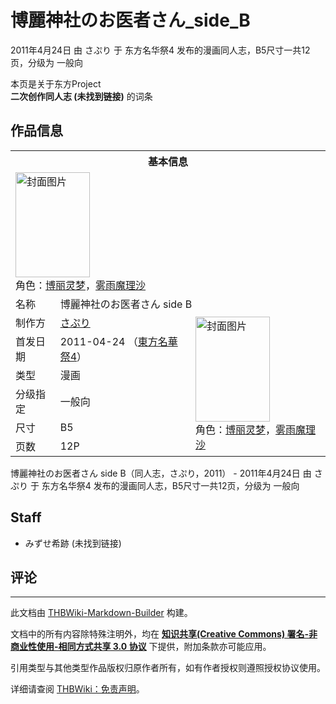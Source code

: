 # 博麗神社のお医者さん_side_B

<!-- source html: G:\repos\THBWiki-Markdown-Builder\THBWikiMarkdown\Temp\main\4\48\ns0%3A%E5%8D%9A%E9%BA%97%E7%A5%9E%E7%A4%BE%E3%81%AE%E3%81%8A%E5%8C%BB%E8%80%85%E3%81%95%E3%82%93_side_B.html -->

2011年4月24日 由 さぷり 于 东方名华祭4 发布的漫画同人志，B5尺寸一共12页，分级为 一般向

本页是关于东方Project  
 **二次创作同人志 (未找到链接)** 的词条

## 作品信息

<table><tbody><tr><th colspan="3">基本信息</th></tr><tr><td class="cover-artwork-mobile" colspan="2"><a href="./文件-博麗神社のお医者さん_side_B封面.jpg.md" class="image" title="封面图片"><img alt="封面图片" src="https://upload.thwiki.cc/thumb/7/70/%E5%8D%9A%E9%BA%97%E7%A5%9E%E7%A4%BE%E3%81%AE%E3%81%8A%E5%8C%BB%E8%80%85%E3%81%95%E3%82%93_side_B%E5%B0%81%E9%9D%A2.jpg/119px-%E5%8D%9A%E9%BA%97%E7%A5%9E%E7%A4%BE%E3%81%AE%E3%81%8A%E5%8C%BB%E8%80%85%E3%81%95%E3%82%93_side_B%E5%B0%81%E9%9D%A2.jpg" decoding="async" loading="lazy" width="119" height="168" srcset="https://upload.thwiki.cc/thumb/7/70/%E5%8D%9A%E9%BA%97%E7%A5%9E%E7%A4%BE%E3%81%AE%E3%81%8A%E5%8C%BB%E8%80%85%E3%81%95%E3%82%93_side_B%E5%B0%81%E9%9D%A2.jpg/178px-%E5%8D%9A%E9%BA%97%E7%A5%9E%E7%A4%BE%E3%81%AE%E3%81%8A%E5%8C%BB%E8%80%85%E3%81%95%E3%82%93_side_B%E5%B0%81%E9%9D%A2.jpg 1.5x, https://upload.thwiki.cc/thumb/7/70/%E5%8D%9A%E9%BA%97%E7%A5%9E%E7%A4%BE%E3%81%AE%E3%81%8A%E5%8C%BB%E8%80%85%E3%81%95%E3%82%93_side_B%E5%B0%81%E9%9D%A2.jpg/238px-%E5%8D%9A%E9%BA%97%E7%A5%9E%E7%A4%BE%E3%81%AE%E3%81%8A%E5%8C%BB%E8%80%85%E3%81%95%E3%82%93_side_B%E5%B0%81%E9%9D%A2.jpg 2x" data-file-width="272" data-file-height="384"></a><div class="cover-char">角色：<a href="./博丽灵梦.md" title="博丽灵梦">博丽灵梦</a>，<a href="./雾雨魔理沙.md" title="雾雨魔理沙">雾雨魔理沙</a></div></td>
</tr><tr><td class="label">名称</td><td colspan="2"> 博麗神社のお医者さん side B </td></tr><tr><td class="label">制作方</td><td><a href="./さぷり.md" title="さぷり">さぷり</a></td><td class="cover-artwork" rowspan="6" style="min-width:168px;"><a href="./文件-博麗神社のお医者さん_side_B封面.jpg.md" class="image" title="封面图片"><img alt="封面图片" src="https://upload.thwiki.cc/thumb/7/70/%E5%8D%9A%E9%BA%97%E7%A5%9E%E7%A4%BE%E3%81%AE%E3%81%8A%E5%8C%BB%E8%80%85%E3%81%95%E3%82%93_side_B%E5%B0%81%E9%9D%A2.jpg/119px-%E5%8D%9A%E9%BA%97%E7%A5%9E%E7%A4%BE%E3%81%AE%E3%81%8A%E5%8C%BB%E8%80%85%E3%81%95%E3%82%93_side_B%E5%B0%81%E9%9D%A2.jpg" decoding="async" loading="lazy" width="119" height="168" srcset="https://upload.thwiki.cc/thumb/7/70/%E5%8D%9A%E9%BA%97%E7%A5%9E%E7%A4%BE%E3%81%AE%E3%81%8A%E5%8C%BB%E8%80%85%E3%81%95%E3%82%93_side_B%E5%B0%81%E9%9D%A2.jpg/178px-%E5%8D%9A%E9%BA%97%E7%A5%9E%E7%A4%BE%E3%81%AE%E3%81%8A%E5%8C%BB%E8%80%85%E3%81%95%E3%82%93_side_B%E5%B0%81%E9%9D%A2.jpg 1.5x, https://upload.thwiki.cc/thumb/7/70/%E5%8D%9A%E9%BA%97%E7%A5%9E%E7%A4%BE%E3%81%AE%E3%81%8A%E5%8C%BB%E8%80%85%E3%81%95%E3%82%93_side_B%E5%B0%81%E9%9D%A2.jpg/238px-%E5%8D%9A%E9%BA%97%E7%A5%9E%E7%A4%BE%E3%81%AE%E3%81%8A%E5%8C%BB%E8%80%85%E3%81%95%E3%82%93_side_B%E5%B0%81%E9%9D%A2.jpg 2x" data-file-width="272" data-file-height="384"></a><div class="cover-char">角色：<a href="./博丽灵梦.md" title="博丽灵梦">博丽灵梦</a>，<a href="./雾雨魔理沙.md" title="雾雨魔理沙">雾雨魔理沙</a></div></td>
</tr><tr><td class="label">首发日期</td><td>2011-04-24&#160;（<a href="/展会作品列表?e=%E4%B8%9C%E6%96%B9%E5%90%8D%E5%8D%8E%E7%A5%AD%234">東方名華祭4</a>）</td></tr><tr><td class="label">类型</td><td>漫画</td></tr><tr><td class="label">分级指定</td><td>一般向</td></tr><tr><td class="label">尺寸</td><td>B5</td></tr><tr><td class="label">页数</td><td>12P</td></tr></tbody></table>

博麗神社のお医者さん side B（同人志，さぷり，2011） - 2011年4月24日 由 さぷり 于 东方名华祭4 发布的漫画同人志，B5尺寸一共12页，分级为 一般向

## Staff
- みずせ希跡 (未找到链接)


## 评论




---

此文档由 [THBWiki-Markdown-Builder](https://github.com/Delsin-Yu/THBWiki-Markdown-Builder) 构建。

文档中的所有内容除特殊注明外，均在 [**知识共享(Creative Commons) 署名-非商业性使用-相同方式共享 3.0 协议**](https://creativecommons.org/licenses/by-sa/3.0/deed.zh-hans) 下提供，附加条款亦可能应用。

引用类型与其他类型作品版权归原作者所有，如有作者授权则遵照授权协议使用。

详细请查阅 [THBWiki：免责声明](https://thbwiki.cc/THBWiki:%E5%85%8D%E8%B4%A3%E5%A3%B0%E6%98%8E)。

